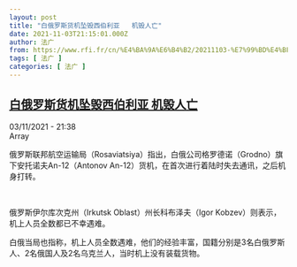 ```yaml
---
layout: post
title: "白俄罗斯货机坠毁西伯利亚   机毁人亡"
date: 2021-11-03T21:15:01.000Z
author: 法广
from: https://www.rfi.fr/cn/%E4%BA%9A%E6%B4%B2/20211103-%E7%99%BD%E4%BF%84%E7%BD%97%E6%96%AF%E8%B4%A7%E6%9C%BA%E5%9D%A0%E6%AF%81%E8%A5%BF%E4%BC%AF%E5%88%A9%E4%BA%9A-%E6%9C%BA%E6%AF%81%E4%BA%BA%E4%BA%A1
tags: [ 法广 ]
categories: [ 法广 ]
---
```

<!--1635974101000-->
[白俄罗斯货机坠毁西伯利亚   机毁人亡](https://www.rfi.fr/cn/%E4%BA%9A%E6%B4%B2/20211103-%E7%99%BD%E4%BF%84%E7%BD%97%E6%96%AF%E8%B4%A7%E6%9C%BA%E5%9D%A0%E6%AF%81%E8%A5%BF%E4%BC%AF%E5%88%A9%E4%BA%9A-%E6%9C%BA%E6%AF%81%E4%BA%BA%E4%BA%A1)
------

<div>
<div>03/11/2021 - 21:38</div>Array<div >                    <p>俄罗斯联邦航空运输局（Rosaviatsiya）指出，白俄公司格罗德诺（Grodno）旗下安托诺夫An-12（Antonov An-12）货机，在首次进行着陆时失去通讯，之后机身打转。</p><p> </p><p>俄罗斯伊尔库次克州（Irkutsk Oblast）州长科布泽夫（Igor Kobzev）则表示，机上人员全数都已不幸遇难。</p><p>白俄当局也指称，机上人员全数遇难，他们的经验丰富，国籍分别是3名白俄罗斯人、2名俄国人及2名乌克兰人，当时机上没有装载货物。</p>                                            <div data-selfpromo-newsletter>    </div>    <div data-selfpromo-app>    </div>                </div>
</div>
